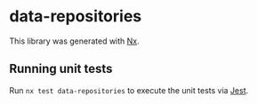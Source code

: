 # data-repositories

This library was generated with [Nx](https://nx.dev).

## Running unit tests

Run `nx test data-repositories` to execute the unit tests via [Jest](https://jestjs.io).
